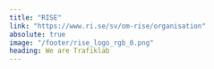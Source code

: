 ```yaml
---
title: "RISE"
link: "https://www.ri.se/sv/om-rise/organisation"
absolute: true
image: "/footer/rise_logo_rgb_0.png"
heading: We are Trafiklab
---
```

